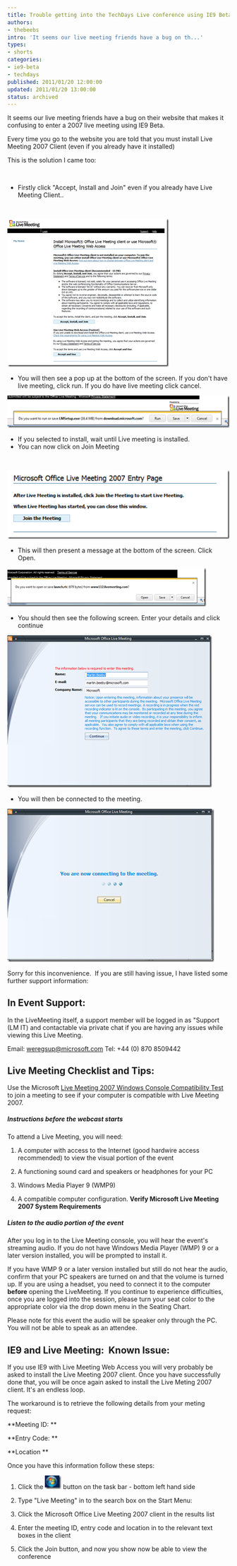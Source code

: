 ```yaml
---
title: Trouble getting into the TechDays Live conference using IE9 Beta? Help is at hand
authors:
- thebeebs
intro: 'It seems our live meeting friends have a bug on th...'
types:
- shorts
categories:
- ie9-beta
- techdays
published: 2011/01/20 12:00:00
updated: 2011/01/20 13:00:00
status: archived
---
```


It seems our live meeting friends have a bug on their website that makes it confusing to enter a 2007 live meeting using IE9 Beta.

Every time you go to the website you are told that you must install Live Meeting 2007 Client (even if you already have it installed)

This is the solution I came too:

&#160;

*   Firstly click "Accept, Install and Join" even if you already have Live Meeting Client..  

&#160;

![Live Meeting Welcome Screen](images/6201.image_10BD75A3.png "Live Meeting Welcome Screen")

*   You will then see a pop up at the bottom of the screen. If you don't have live meeting, click run. If you do have live meeting click cancel.  

![IE9 pop up](images/1882.image_41900741.png "IE9 pop up")

*   If you selected to install, wait until Live meeting is installed.
*   You can now click on Join Meeting  

&#160;

![Join Meeting button](images/6201.image_469244F0.png "Join Meeting button")

*   This will then present a message at the bottom of the screen. Click Open.  

![Open Meeting](images/5127.image_36A3002C.png "Open Meeting")

*   You should then see the following screen. Enter your details and click continue  

![enter live meeting details and click continue](images/5706.image_14D7279B.png "enter live meeting details and click continue")

*   You will then be connected to the meeting.  

![Now connecting to the meeting](images/1805.image_3269029A.png "Now connecting to the meeting")

Sorry for this inconvenience.&#160; If you are still having issue, I have listed some further support information:

## In Event Support:

In the LiveMeeting itself, a support member will be logged in as "Support (LM IT) and contactable via private chat if you are having any issues while viewing this Live Meeting.&#160;&#160; 

Email: [weregsup@microsoft.com](mailto:weregsup@microsoft.com) Tel: +44 (0) 870 8509442 

## Live Meeting Checklist and Tips:

Use the Microsoft [Live Meeting 2007 Windows Console Compatibility Test ](http://go.microsoft.com/fwlink/?LinkId=90703)to join a meeting to see if your computer is compatible with Live Meeting 2007. 

##### <a name="_Toc272229163"></a><a name="_Toc259523022"></a><a name="_Toc259535040"></a>Instructions before the webcast starts

To attend a Live Meeting, you will need:

1. A computer with access to the Internet (good hardwire access recommended) to view the visual portion of the event

2. A functioning sound card and speakers or headphones for your PC

3. Windows Media Player 9 (WMP9)

4. A compatible computer configuration. **Verify Microsoft Live Meeting 2007 System Requirements**

##### <a name="_Toc272229164"></a><a name="_Toc259523023"></a><a name="_Toc259535041"></a>Listen to the audio portion of the event

After you log in to the Live Meeting console, you will hear the event's streaming audio. If you do not have Windows Media Player (WMP) 9 or a later version installed, you will be prompted to install it.

If you have WMP 9 or a later version installed but still do not hear the audio, confirm that your PC speakers are turned on and that the volume is turned up. If you are using a headset, you need to connect it to the computer **before** opening the LiveMeeting. If you continue to experience difficulties, once you are logged into the session, please turn your seat color to the appropriate color via the drop down menu in the Seating Chart.&#160; 

Please note for this event the audio will be speaker only through the PC.&#160; You will not be able to speak as an attendee. 

## IE9 and Live Meeting:&#160; Known Issue:

If you use IE9 with Live Meeting Web Access you will very probably be asked to install the Live Meeting 2007 client. Once you have successfully done that, you will be once again asked to install the Live Meting 2007 client. It's an endless loop.

The workaround is to retrieve the following details from your meting request: 

**Meeting ID: **

**Entry Code: **

**Location **

Once you have this information follow these steps: 

1. Click the [![clip_image002](images/4118.clip_image002_thumb_203F09D5.gif "clip_image002")](https://msdnshared.blob.core.windows.net/media/MSDNBlogsFS/prod.evol.blogs.msdn.com/CommunityServer.Blogs.Components.WeblogFiles/00/00/01/38/93/metablogapi/4812.clip_image002_12D50CFF.gif) button on the task bar - bottom left hand side

2. Type "Live Meeting" in to the search box on the Start Menu: 

3. Click the Microsoft Office Live Meeting 2007 client in the results list 

4. Enter the meeting ID, entry code and location in to the relevant text boxes in the client

5. Click the Join button, and now you show now be able to view the conference 